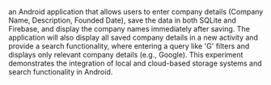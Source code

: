 an Android application that allows users to enter company details (Company Name, Description, Founded Date), save the data in both SQLite and Firebase, and display the company names immediately after saving. The application will also display all saved company details in a new activity and provide a search functionality, where entering a query like 'G' filters and displays only relevant company details (e.g., Google). This experiment demonstrates the integration of local and cloud-based storage systems and search functionality in Android.
